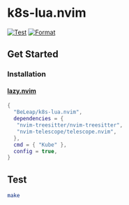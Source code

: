 # k8s-lua.nvim

[![Test](https://github.com/BeLeap/k8s-lua.nvim/actions/workflows/test.yaml/badge.svg)](https://github.com/BeLeap/k8s-lua.nvim/actions/workflows/test.yaml)
[![Format](https://github.com/BeLeap/k8s-lua.nvim/actions/workflows/format.yaml/badge.svg)](https://github.com/BeLeap/k8s-lua.nvim/actions/workflows/format.yaml)

## Get Started

### Installation

#### [lazy.nvim](https://github.com/folke/lazy.nvim)

```lua
{
  "BeLeap/k8s-lua.nvim",
  dependencies = {
   "nvim-treesitter/nvim-treesitter",
   "nvim-telescope/telescope.nvim",
  },
  cmd = { "Kube" },
  config = true,
}
```

## Test

```sh
make
```
